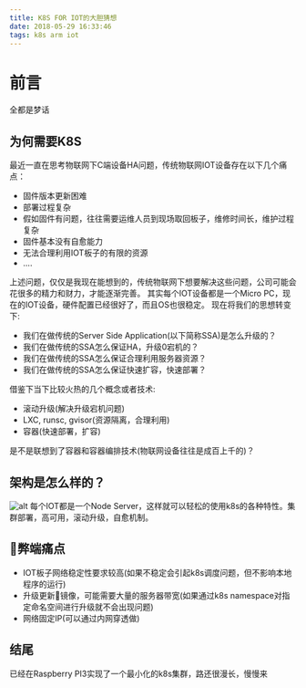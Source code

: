 ```yaml
---
title: K8S FOR IOT的大胆猜想
date: 2018-05-29 16:33:46
tags: k8s arm iot
---
```


# 前言
全都是梦话

## 为何需要K8S
最近一直在思考物联网下C端设备HA问题，传统物联网IOT设备存在以下几个痛点：

- 固件版本更新困难
- 部署过程复杂
- 假如固件有问题，往往需要运维人员到现场取回板子，维修时间长，维护过程复杂
- 固件基本没有自愈能力
- 无法合理利用IOT板子的有限的资源
- ....

上述问题，仅仅是我现在能想到的，传统物联网下想要解决这些问题，公司可能会花很多的精力和财力，才能逐渐完善。
其实每个IOT设备都是一个Micro PC，现在的IOT设备，硬件配置已经很好了，而且OS也很稳定。
现在将我们的思想转变下:

- 我们在做传统的Server Side Application(以下简称SSA)是怎么升级的？
- 我们在做传统的SSA怎么保证HA，升级0宕机的？
- 我们在做传统的SSA怎么保证合理利用服务器资源？
- 我们在做传统的SSA怎么保证快速扩容，快速部署？

借鉴下当下比较火热的几个概念或者技术:

- 滚动升级(解决升级宕机问题)
- LXC, runsc, gvisor(资源隔离，合理利用)
- 容器(快速部署，扩容)

是不是联想到了容器和容器编排技术(物联网设备往往是成百上千的)？

## 架构是怎么样的？

![alt](/images/node.png)
每个IOT都是一个Node Server，这样就可以轻松的使用k8s的各种特性。集群部署，高可用，滚动升级，自愈机制。

## 弊端痛点

- IOT板子网络稳定性要求较高(如果不稳定会引起k8s调度问题，但不影响本地程序的运行)
- 升级更新镜像，可能需要大量的服务器带宽(如果通过k8s namespace对指定命名空间进行升级就不会出现问题)
- 网络固定IP(可以通过内网穿透做)


## 结尾

 已经在Raspberry PI3实现了一个最小化的k8s集群，路还很漫长，慢慢来
 